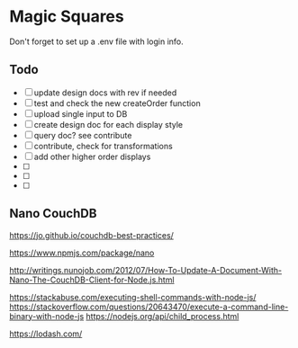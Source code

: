 # Magic Squares

Don't forget to set up a .env file with login info.



## Todo

- [ ] update design docs with rev if needed
- [ ] test and check the new createOrder function
- [ ] upload single input to DB
- [ ] create design doc for each display style
- [ ] query doc? see contribute
- [ ] contribute, check for transformations
- [ ] add other higher order displays
- [ ] 
- [ ] 
- [ ] 







## Nano CouchDB

https://jo.github.io/couchdb-best-practices/

https://www.npmjs.com/package/nano

http://writings.nunojob.com/2012/07/How-To-Update-A-Document-With-Nano-The-CouchDB-Client-for-Node.js.html




https://stackabuse.com/executing-shell-commands-with-node-js/
https://stackoverflow.com/questions/20643470/execute-a-command-line-binary-with-node-js
https://nodejs.org/api/child_process.html




https://lodash.com/